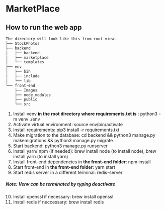 # MarketPlace

## How to run the web app
```bash
The directory will look like this from root view:
├── StockPhotos
├── backend
│   ├── backend
│   ├── marketplace
│   └── templates
├── env
│   ├── bin
│   ├── include
│   └── lib
└── front-end
    ├── Images
    ├── node_modules
    ├── public
    └── src
 ```

1. Install venv **in the root directory where requirements.txt is** : python3 -m venv ./env
2. Activate virtual environment: source env/bin/activate
3. Install requirements: pip3 install -r requirements.txt
4. Make migration to the database: cd backend && python3 manage.py makemigrations && python3 manage.py migrate
5. Start backend: python3 manage.py runserver
6. Install yarn/ npm (if needed): brew install node (to install node), brew install yarn (to install yarn) 
7. Install front-end dependencies in **the front-end folder**: npm install 
8. Start front-end in **the front-end folder**: yarn start
9. Start redis server in a different terminal: redis-server 

##### Note: Venv can be terminated by typing deactivate 
10. Install openssl if necessary: brew install openssl
11. Install redis if neccessary: brew install redis 
